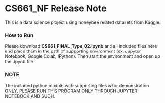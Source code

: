 # CS661_NF Release Note
This is a data science project using honeybee related datasets from Kaggle.


### How to Run

Please download **CS661_FINAL_Type_02.ipynb** and all included files here and place them in the path of supporting environment (ex. Jupyter Notebook, Google Colab, IPython). Then start the environment and open up the .ipynb file



### NOTE

The included python module with supporting files is for demonstration ONLY.
PLEASE RUN THIS PROGRAM ONLY THROUGH JUPYTER NOTEBOOK AND SUCH. 


